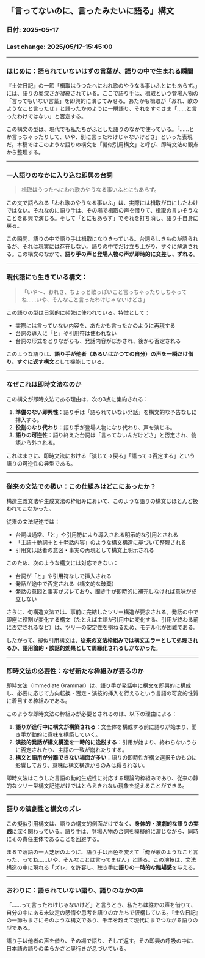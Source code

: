 ## 「言ってないのに、言ったみたいに語る」構文

### 日付: 2025-05-17

### Last change: 2025/05/17-15:45:00

---

### はじめに：語られていないはずの言葉が、語りの中で生まれる瞬間

『土佐日記』の一節「楫取はうつたへにわれ歌のやうなる事いふとにもあらず。」には、語りの奥深さが凝縮されている。ここで語り手は、楫取という登場人物の「言ってもいない言葉」を即興的に演じてみせる。あたかも楫取が「おれ、歌のようなこと言ったぜ」と語ったかのように一瞬語り、それをすぐさま「……と言ったわけではない」と否定する。

この構文の型は、現代でも私たちがふとした語りのなかで使っている。「……とか言っちゃったりして、いや、別に言ったわけじゃないけどさ」といった表現だ。本稿ではこのような語りの構文を「擬似引用構文」と呼び、即時文法の観点から整理する。

---

### 一人語りのなかに入り込む即興の台詞

> 楫取はうつたへにわれ歌のやうなる事いふとにもあらず。

この文で語られる「われ歌のやうなる事いふ」は、実際には楫取が口にしたわけではない。それなのに語り手は、その場で楫取の声を借りて、楫取の言いそうなことを即興で演じる。そして「とにもあらず」でそれを打ち消し、語り手自身に戻る。

この瞬間、語りの中で語り手は楫取になりきっている。台詞らしきものが語られるが、それは現実には存在しない。語りの中でだけ立ち上がり、すぐに解消される。この構文のなかで、**語り手の声と登場人物の声が即時的に交差し、ずれる**。

---

### 現代語にも生きている構文：

> 「いや〜、おれさ、ちょっと歌っぽいこと言っちゃったりしちゃってね……いや、そんなこと言ったわけじゃないけどさ」

この語りの型は日常的に頻繁に使われている。特徴として：

- 実際には言っていない内容を、あたかも言ったかのように再現する
- 台詞の導入に「と」や引用符は使われない
- 台詞の形式をとりながらも、発話内容がぼかされ、後から否定される

このような語りは、**語り手が他者（あるいはかつての自分）の声を一瞬だけ借り、すぐに返す構文**として機能している。

---

### なぜこれは即時文法なのか

この構文が即時文法である理由は、次の3点に集約される：

1. **準備のない即興性**：語り手は「語られていない発話」を構文的な予告なしに挿入する。
2. **役割のなり代わり**：語り手が登場人物になり代わり、声を演じる。
3. **語りの可逆性**：語り終えた台詞は「言ってないんだけどさ」と否定され、物語から外される。

これはまさに、即時文法における「演じて→戻る」「語って→否定する」という語りの可逆性の典型である。

---

### 従来の文法での扱い：この仕組みはどこにあったか？

構造主義文法や生成文法の枠組みにおいて、このような語りの構文はほとんど扱われてこなかった。

従来の文法記述では：

- 台詞は通常、「と」や引用符により導入される明示的な引用とされる
- 「主語＋動詞＋と＋発話内容」のような構文構造に基づいて整理される
- 引用文は話者の意図・事実の再現として構文上明示される

このため、次のような構文には対応できない：

- 台詞が「と」や引用符なしで挿入される
- 発話が途中で否定される（構文的な破棄）
- 発話の意図と事実がズレており、聞き手が即時的に補完しなければ意味が成立しない

さらに、句構造文法では、事前に完結したツリー構造が要求される。発話の中で即座に役割が変化する構文（たとえば主語が引用中に変化する、引用が終わる前に否定されるなど）は、ツリーの安定性を損ねるため、モデル化が困難である。

したがって、擬似引用構文は、**従来の文法枠組みでは構文エラーとして処理されるか、語用論的・談話的効果として周縁化されるしかなかった**。

---

### 即時文法の必要性：なぜ新たな枠組みが要るのか

即時文法（Immediate Grammar）は、語り手が発話中に構文を即興的に構成し、必要に応じて方向転換・否定・演技的挿入を行えるという言語の可変的性質に着目する枠組みである。

このような即時文法の枠組みが必要とされるのは、以下の理由による：

1. **語りが進行中に構文が構築される**：文全体を構成する前に語りが始まり、聞き手が動的に意味を構築していく。
2. **演技的発話が構文構造を一時的に逸脱する**：引用が始まり、終わらないうちに否定されたり、主語の一致が崩れたりする。
3. **構文と語用が分離できない場面が多い**：語りの即時性が構文選択そのものに影響しており、意味は構文構造からのみは得られない。

即時文法はこうした言語の動的生成性に対応する理論的枠組みであり、従来の静的なツリー型構文記述だけではとらえきれない現象を捉えることができる。

---

### 語りの演劇性と構文のズレ

この擬似引用構文は、語りの構文的側面だけでなく、**身体的・演劇的な語りの実践**に深く関わっている。語り手は、登場人物の台詞を模擬的に演じながら、同時にその責任主体であることを回避する。

まるで落語の一人芝居のように、語り手は声色を変えて「俺が歌のようなこと言った、ってね……いや、そんなことは言ってません」と語る。この演技は、文法構造の中に現れる「ズレ」を許容し、聴き手に**語りの一時的な臨場感**を与える。

---

### おわりに：語られていない語り、語りのなかの声

「……って言ったわけじゃないけど」と言うとき、私たちは誰かの声を借りて、自分の中にある未決定の感情や思考を語りのかたちで仮構している。『土佐日記』の一節もまさにそのような構文であり、千年を超えて現代にまでつながる語りの型である。

語り手は他者の声を借り、その場で語り、そして返す。その即興の呼吸の中に、日本語の語りの柔らかさと奥行きが息づいている。

